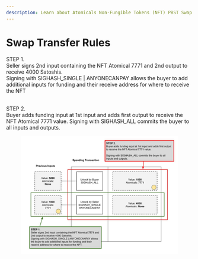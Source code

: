 ```yaml
---
description: Learn about Atomicals Non-Fungible Tokens (NFT) PBST Swap Rules
---
```


# Swap Transfer Rules

STEP 1.\
Seller signs 2nd input containing the NFT Atomical 7771 and 2nd output to receive 4000 Satoshis.\
Signing with SIGHASH\_SINGLE | ANYONECANPAY allows the buyer to add additional inputs for funding and their receive address for where to receive the NFT

\
STEP 2.\
Buyer adds funding input at 1st input and adds first output to receive the NFT Atomical 7771 value. Signing with SIGHASH\_ALL commits the buyer to all inputs and outputs.

<figure><img src="../.gitbook/assets/Transfers of Fungible Tokens (ARC20) (6).jpg" alt=""><figcaption></figcaption></figure>
